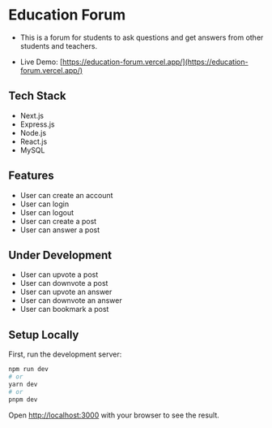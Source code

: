 # Education Forum

- This is a forum for students to ask questions and get answers from other students 
and teachers.

- Live Demo: [https://education-forum.vercel.app/](https://education-forum.vercel.app/)

## Tech Stack

- Next.js
- Express.js
- Node.js
- React.js
- MySQL

## Features

- User can create an account
- User can login
- User can logout
- User can create a post
- User can answer a post

## Under Development

- User can upvote a post
- User can downvote a post
- User can upvote an answer
- User can downvote an answer
- User can bookmark a post


## Setup Locally

First, run the development server:

```bash
npm run dev
# or
yarn dev
# or
pnpm dev
```

Open [http://localhost:3000](http://localhost:3000) with your browser to see the result.
